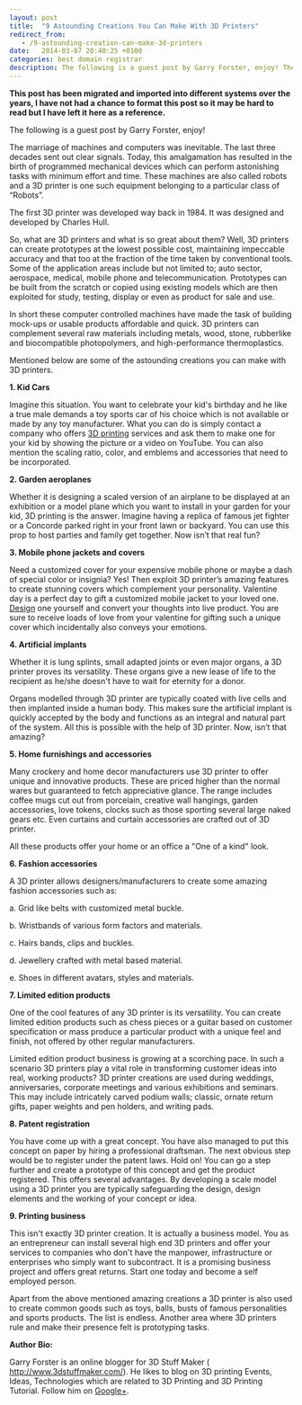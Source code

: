 ```yaml
---
layout: post
title:  "9 Astounding Creations You Can Make With 3D Printers"
redirect_from:
   - /9-astounding-creation-can-make-3d-printers
date:   2014-03-07 20:40:25 +0100
categories: best domain registrar
description: The following is a guest post by Garry Forster, enjoy! The marriage of machines and computers was inevitable. The last three decades sent out clear signals. Today, this amalgamation has resulted in...
---
```


**This post has been migrated and imported into different systems over the years, I have not had a chance to format this post so it may be hard to read but I have left it here as a reference.**

The following is a guest post by Garry Forster, enjoy!  
  
 The marriage of machines and computers was inevitable. The last three decades sent out clear signals. Today, this amalgamation has resulted in the birth of programmed mechanical devices which can perform astonishing tasks with minimum effort and time. These machines are also called robots and a 3D printer is one such equipment belonging to a particular class of “Robots”.  
  
 The first 3D printer was developed way back in 1984. It was designed and developed by Charles Hull.  
  
 So, what are 3D printers and what is so great about them? Well, 3D printers can create prototypes at the lowest possible cost, maintaining impeccable accuracy and that too at the fraction of the time taken by conventional tools. Some of the application areas include but not limited to; auto sector, aerospace, medical, mobile phone and telecommunication. Prototypes can be built from the scratch or copied using existing models which are then exploited for study, testing, display or even as product for sale and use.  
  
 In short these computer controlled machines have made the task of building mock-ups or usable products affordable and quick. 3D printers can complement several raw materials including metals, wood, stone, rubberlike and biocompatible photopolymers, and high-performance thermoplastics.  
  
 Mentioned below are some of the astounding creations you can make with 3D printers.  
  
**1. Kid Cars**  
  
 Imagine this situation. You want to celebrate your kid's birthday and he like a true male demands a toy sports car of his choice which is not available or made by any toy manufacturer. What you can do is simply contact a company who offers [3D printing](http://www.3ders.org/3d-printing-basics.html) services and ask them to make one for your kid by showing the picture or a video on YouTube. You can also mention the scaling ratio, color, and emblems and accessories that need to be incorporated.  
  
**2. Garden aeroplanes**  
  
 Whether it is designing a scaled version of an airplane to be displayed at an exhibition or a model plane which you want to install in your garden for your kid, 3D printing is the answer. Imagine having a replica of famous jet fighter or a Concorde parked right in your front lawn or backyard. You can use this prop to host parties and family get together. Now isn’t that real fun?  
  
**3. Mobile phone jackets and covers**  
  
 Need a customized cover for your expensive mobile phone or maybe a dash of special color or insignia? Yes! Then exploit 3D printer’s amazing features to create stunning covers which complement your personality. Valentine day is a perfect day to gift a customized mobile jacket to your loved one. [Design](http://wiki.ultimaker.com/3D_design_tips) one yourself and convert your thoughts into live product. You are sure to receive loads of love from your valentine for gifting such a unique cover which incidentally also conveys your emotions.  
  
**4. Artificial implants**  
  
 Whether it is lung splints, small adapted joints or even major organs, a 3D printer proves its versatility. These organs give a new lease of life to the recipient as he/she doesn't have to wait for eternity for a donor.  
  
 Organs modelled through 3D printer are typically coated with live cells and then implanted inside a human body. This makes sure the artificial implant is quickly accepted by the body and functions as an integral and natural part of the system. All this is possible with the help of 3D printer. Now, isn’t that amazing?  
  
**5. Home furnishings and accessories**  
  
 Many crockery and home decor manufacturers use 3D printer to offer unique and innovative products. These are priced higher than the normal wares but guaranteed to fetch appreciative glance. The range includes coffee mugs cut out from porcelain, creative wall hangings, garden accessories, love tokens, clocks such as those sporting several large naked gears etc. Even curtains and curtain accessories are crafted out of 3D printer.  
  
 All these products offer your home or an office a "One of a kind" look.  
  
**6. Fashion accessories**  
  
 A 3D printer allows designers/manufacturers to create some amazing fashion accessories such as:  
  
 a. Grid like belts with customized metal buckle.  
  
 b. Wristbands of various form factors and materials.  
  
 c. Hairs bands, clips and buckles.  
  
 d. Jewellery crafted with metal based material.  
  
 e. Shoes in different avatars, styles and materials.  
  
**7. Limited edition products**  
  
 One of the cool features of any 3D printer is its versatility. You can create limited edition products such as chess pieces or a guitar based on customer specification or mass produce a particular product with a unique feel and finish, not offered by other regular manufacturers.  
  
 Limited edition product business is growing at a scorching pace. In such a scenario 3D printers play a vital role in transforming customer ideas into real, working products? 3D printer creations are used during weddings, anniversaries, corporate meetings and various exhibitions and seminars. This may include intricately carved podium walls; classic, ornate return gifts, paper weights and pen holders, and writing pads.  
  
**8. Patent registration**  
  
 You have come up with a great concept. You have also managed to put this concept on paper by hiring a professional draftsman. The next obvious step would be to register under the patent laws. Hold on! You can go a step further and create a prototype of this concept and get the product registered. This offers several advantages. By developing a scale model using a 3D printer you are typically safeguarding the design, design elements and the working of your concept or idea.  
  
**9. Printing business**  
  
 This isn't exactly 3D printer creation. It is actually a business model. You as an entrepreneur can install several high end 3D printers and offer your services to companies who don't have the manpower, infrastructure or enterprises who simply want to subcontract. It is a promising business project and offers great returns. Start one today and become a self employed person.  
  
 Apart from the above mentioned amazing creations a 3D printer is also used to create common goods such as toys, balls, busts of famous personalities and sports products. The list is endless. Another area where 3D printers rule and make their presence felt is prototyping tasks.  
  
**Author Bio:**  
  
 Garry Forster is an online blogger for 3D Stuff Maker ( <http://www.3dstuffmaker.com/>). He likes to blog on 3D printing Events, Ideas, Technologies which are related to 3D Printing and 3D Printing Tutorial. Follow him on [Google+](https://plus.google.com/u/0/111583212073760342738/posts).